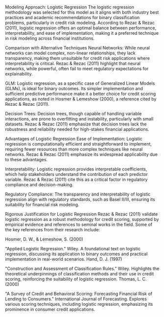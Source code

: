 Modeling Approach: Logistic Regression
The logistic regression methodology was selected for this model as it aligns with both industry best practices and academic recommendations for binary classification problems, particularly in credit risk modeling. According to Rezac & Rezac (2011), logistic regression offers an optimal balance between performance, interpretability, and ease of implementation, making it a preferred technique in risk modeling across financial institutions.




Comparison with Alternative Techniques
Neural Networks:
While neural networks can model complex, non-linear relationships, they lack transparency, making them unsuitable for credit risk applications where interpretability is critical. Rezac & Rezac (2011) highlight that neural networks, while powerful, often fail to meet regulatory expectations for explainability.

GLM:
Logistic regression, as a specific case of Generalized Linear Models (GLMs), is ideal for binary outcomes. Its simpler implementation and sufficient predictive performance make it a better choice for credit scoring applications, as noted in Hosmer & Lemeshow (2000), a reference cited by Rezac & Rezac (2011).

Decision Trees:
Decision trees, though capable of handling variable interactions, are prone to overfitting and instability, particularly with small datasets. Rezac & Rezac (2011) emphasize that decision trees lack the robustness and reliability needed for high-stakes financial applications.

Advantages of Logistic Regression
Ease of Implementation:
Logistic regression is computationally efficient and straightforward to implement, requiring fewer resources than more complex techniques like neural networks. Rezac & Rezac (2011) emphasize its widespread applicability due to these advantages.

Interpretability:
Logistic regression provides interpretable coefficients, which help stakeholders understand the contribution of each predictor variable. Rezac & Rezac (2011) cite this as a critical factor in regulatory compliance and decision-making.

Regulatory Compliance:
The transparency and interpretability of logistic regression align with regulatory standards, such as Basel II/III, ensuring its suitability for financial risk modeling.

Rigorous Justification for Logistic Regression
Rezac & Rezac (2011) validate logistic regression as a robust methodology for credit scoring, supported by empirical evidence and references to seminal works in the field. Some of the key references from their research include:

Hosmer, D. W., & Lemeshow, S. (2000)

"Applied Logistic Regression." Wiley.
A foundational text on logistic regression, discussing its application to binary outcomes and practical implementation in real-world scenarios.
Hand, D. J. (1997)

"Construction and Assessment of Classification Rules." Wiley.
Highlights the theoretical underpinnings of classification methods and their use in credit scoring, reinforcing the suitability of logistic regression.
Thomas, L. C. (2000)

"A Survey of Credit and Behavioral Scoring: Forecasting Financial Risk of Lending to Consumers." International Journal of Forecasting.
Explores various scoring techniques, including logistic regression, emphasizing its prominence in consumer credit applications.




